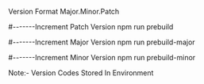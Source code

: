 Version Format Major.Minor.Patch

#-------Increment Patch Version
npm run prebuild

#-------Increment Major Version
npm run prebuild-major

#-------Increment Minor Version
npm run prebuild-minor


Note:-
Version Codes Stored In Environment